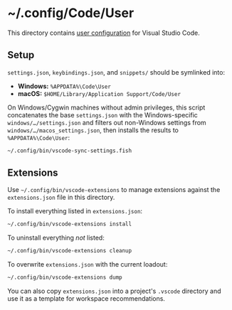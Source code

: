 # ~/.config/Code/User

This directory contains [user configuration][vs] for Visual Studio Code.

[vs]: https://code.visualstudio.com/docs/getstarted/settings

## Setup

`settings.json`, `keybindings.json`, and `snippets/` should be symlinked into:

- **Windows:** `%APPDATA%\Code\User`
- **macOS:** `$HOME/Library/Application Support/Code/User`

On Windows/Cygwin machines without admin privileges, this script concatenates
the base `settings.json` with the Windows-specific `windows/…/settings.json` and
filters out non-Windows settings from `windows/…/macos_settings.json`, then
installs the results to `%APPDATA%\Code\User`:

```sh
~/.config/bin/vscode-sync-settings.fish
```

## Extensions

Use `~/.config/bin/vscode-extensions` to manage extensions against the
`extensions.json` file in this directory.

To install everything listed in `extensions.json`:

```sh
~/.config/bin/vscode-extensions install
```

To uninstall everything _not_ listed:

```sh
~/.config/bin/vscode-extensions cleanup
```

To overwrite `extensions.json` with the current loadout:

```sh
~/.config/bin/vscode-extensions dump
```

You can also copy `extensions.json` into a project's `.vscode` directory and use
it as a template for workspace recommendations.
